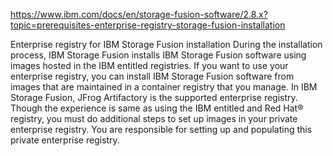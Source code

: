 https://www.ibm.com/docs/en/storage-fusion-software/2.8.x?topic=prerequisites-enterprise-registry-storage-fusion-installation



Enterprise registry for IBM Storage Fusion
installation
During the installation process, IBM Storage Fusion installs IBM Storage Fusion software using images hosted
in the IBM entitled registries. If you want to use your enterprise registry, you can install IBM Storage Fusion software from images that are maintained in a
container registry that you manage. 
In IBM Storage Fusion, JFrog Artifactory is the supported
enterprise registry.
Though the experience is same as using the IBM entitled and Red Hat® registry, you must do additional steps to set
up images in your private enterprise registry.
You are responsible for setting up and populating this private enterprise registry.






